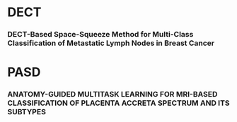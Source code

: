 # DECT
### DECT-Based Space-Squeeze Method for Multi-Class Classification of Metastatic Lymph Nodes in Breast Cancer
# PASD
### ANATOMY-GUIDED MULTITASK LEARNING FOR MRI-BASED CLASSIFICATION OF PLACENTA ACCRETA SPECTRUM AND ITS SUBTYPES